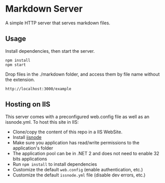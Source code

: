 # Markdown Server

A simple HTTP server that serves markdown files.

## Usage
Install dependencies, then start the server.
```
npm install
npm start
```

Drop files in the ./markdown folder, and access them by file name without the extension. 
```
http://localhost:3000/example
```
 
 ## Hosting on IIS
 
This server comes with a preconfigured web.config file as well as an issnode.yml. To host this site in IIS:
 * Clone/copy the content of this repo in a IIS WebSite.
 * Install [iisnode](https://github.com/tjanczuk/iisnode)
 * Make sure you application has read/write permissions to the application's folder
 * The application pool can be in .NET 2 and does not need to enable 32 bits applications
 * Run `npm install` to install dependencies
 * Customize the default `web.config` (enable authentication, etc.)
 * Customize the default `issnode.yml` file (disable dev errors, etc.)